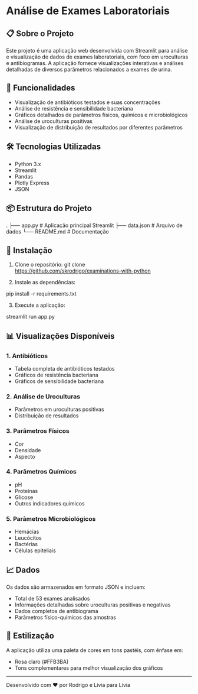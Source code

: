 # Análise de Exames Laboratoriais

## 📋 Sobre o Projeto
Este projeto é uma aplicação web desenvolvida com Streamlit para análise e visualização de dados de exames laboratoriais, com foco em uroculturas e antibiogramas. A aplicação fornece visualizações interativas e análises detalhadas de diversos parâmetros relacionados a exames de urina.

## 🚀 Funcionalidades

- Visualização de antibióticos testados e suas concentrações
- Análise de resistência e sensibilidade bacteriana
- Gráficos detalhados de parâmetros físicos, químicos e microbiológicos
- Análise de uroculturas positivas
- Visualização de distribuição de resultados por diferentes parâmetros

## 🛠️ Tecnologias Utilizadas

- Python 3.x
- Streamlit
- Pandas
- Plotly Express
- JSON

## 📦 Estrutura do Projeto
.
├── app.py # Aplicação principal Streamlit
├── data.json # Arquivo de dados
└── README.md # Documentação


## 🔧 Instalação

1. Clone o repositório:
git clone https://github.com/skrodrigo/examinations-with-python

2. Instale as dependências:

pip install -r requirements.txt

3. Execute a aplicação:

streamlit run app.py


## 📊 Visualizações Disponíveis

### 1. Antibióticos
- Tabela completa de antibióticos testados
- Gráficos de resistência bacteriana
- Gráficos de sensibilidade bacteriana

### 2. Análise de Uroculturas
- Parâmetros em uroculturas positivas
- Distribuição de resultados

### 3. Parâmetros Físicos
- Cor
- Densidade
- Aspecto

### 4. Parâmetros Químicos
- pH
- Proteínas
- Glicose
- Outros indicadores químicos

### 5. Parâmetros Microbiológicos
- Hemácias
- Leucócitos
- Bactérias
- Células epiteliais

## 📈 Dados

Os dados são armazenados em formato JSON e incluem:
- Total de 53 exames analisados
- Informações detalhadas sobre uroculturas positivas e negativas
- Dados completos de antibiograma
- Parâmetros físico-químicos das amostras

## 🎨 Estilização

A aplicação utiliza uma paleta de cores em tons pastéis, com ênfase em:
- Rosa claro (#FFB3BA)
- Tons complementares para melhor visualização dos gráficos

---

Desenvolvido com ❤️ por Rodrigo e Lívia para Lívia



